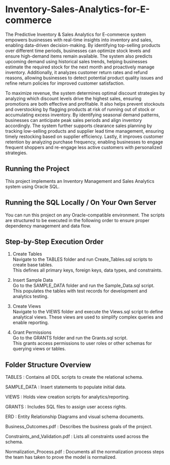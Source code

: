 # Inventory-Sales-Analytics-for-E-commerce 
The Predictive Inventory & Sales Analytics for E-commerce system empowers businesses with real-time insights into inventory and sales, enabling data-driven decision-making. By identifying top-selling products over different time periods, businesses can optimize stock levels and ensure high-demand items remain available. The system also predicts upcoming demand using historical sales trends, helping businesses estimate the required stock for the next month and proactively manage inventory. Additionally, it analyzes customer return rates and refund reasons, allowing businesses to detect potential product quality issues and refine return policies for improved customer satisfaction.

To maximize revenue, the system determines optimal discount strategies by analyzing which discount levels drive the highest sales, ensuring promotions are both effective and profitable. It also helps prevent stockouts and overstocking by flagging products at risk of running out of stock or accumulating excess inventory. By identifying seasonal demand patterns, businesses can anticipate peak sales periods and align inventory accordingly. The system further supports clearance sales planning by tracking low-selling products and supplier lead time management, ensuring timely restocking based on supplier efficiency. Lastly, it improves customer retention by analyzing purchase frequency, enabling businesses to engage frequent shoppers and re-engage less active customers with personalized strategies.


## Running the Project
This project implements an Inventory Management and Sales Analytics system using Oracle SQL.

## Running the SQL Locally / On Your Own Server
You can run this project on any Oracle-compatible environment. The scripts are structured to be executed in the following order to ensure proper dependency management and data flow.

## Step-by-Step Execution Order
1. Create Tables  
Navigate to the TABLES folder and run Create_Tables.sql scripts to create base tables.  
This defines all primary keys, foreign keys, data types, and constraints.

2. Insert Sample Data  
Go to the SAMPLE_DATA folder and run the Sample_Data.sql script.  
This populates the tables with test records for development and analytics testing.

3. Create Views  
Navigate to the VIEWS folder and execute the Views.sql script to define analytical views.
These views are used to simplify complex queries and enable reporting.

4. Grant Permissions  
Go to the GRANTS folder and run the Grants.sql script.  
This grants access permissions to user roles or other schemas for querying views or tables.

## Folder Structure Overview
TABLES : Contains all DDL scripts to create the relational schema.

SAMPLE_DATA : Insert statements to populate initial data.

VIEWS : Holds view creation scripts for analytics/reporting.

GRANTS : Includes SQL files to assign user access rights.

ERD : Entity Relationship Diagrams and visual schema documents.

Business_Outcomes.pdf : Describes the business goals of the project.

Constraints_and_Validation.pdf : Lists all constraints used across the schema.

Normalization_Process.pdf : Documents all the normalization process steps the team has taken to prove the model is normalized.


